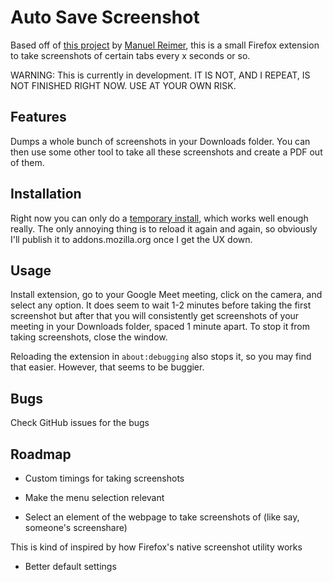 Auto Save Screenshot
===============

Based off of [this project](https://github.com/M-Reimer/savescreenshot) by [Manuel Reimer](https://github.com/M-Reimer), this is a small Firefox extension to take screenshots of certain tabs every x seconds or so. 

WARNING: This is currently in development. IT IS NOT, AND I REPEAT, IS NOT FINISHED RIGHT NOW. USE AT YOUR OWN RISK.

## Features

Dumps a whole bunch of screenshots in your Downloads folder. You can then use some other tool to take all these screenshots and create a PDF out of them.

## Installation

Right now you can only do a [temporary install](https://developer.mozilla.org/en-US/Add-ons/WebExtensions/Temporary_Installation_in_Firefox), which works well enough really. The only annoying thing is to reload it again and again, so obviously I'll publish it to addons.mozilla.org once I get the UX down.

## Usage

Install extension, go to your Google Meet meeting, click on the camera, and select any option. It does seem to wait 1-2 minutes before taking the first screenshot but after that you will consistently get screenshots of your meeting in your Downloads folder, spaced 1 minute apart. To stop it from taking screenshots, close the window.

Reloading the extension in ```about:debugging``` also stops it, so you may find that easier. 
However, that seems to be buggier.

## Bugs

Check GitHub issues for the bugs

## Roadmap

- Custom timings for taking screenshots

- Make the menu selection relevant

- Select an element of the webpage to take screenshots of (like say, someone's screenshare)

This is kind of inspired by how Firefox's native screenshot utility works

- Better default settings
